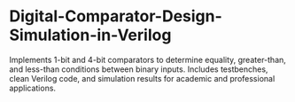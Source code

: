 # Digital-Comparator-Design-Simulation-in-Verilog
Implements 1-bit and 4-bit comparators to determine equality, greater-than, and less-than conditions between binary inputs. Includes testbenches, clean Verilog code, and simulation results for academic and professional applications.
